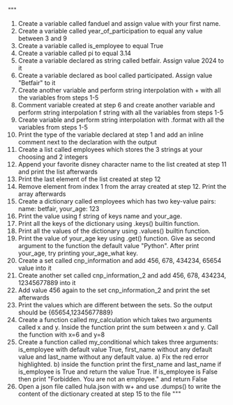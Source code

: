 """
1. Create a variable called fanduel and assign value with your first name.
2. Create a variable called year_of_participation to equal any value between 3 and 9
3. Create a variable called is_employee to equal True
4. Create a variable called pi to equal 3.14
5. Create a variable declared as string called betfair. Assign value 2024 to it
6. Create a variable declared as bool called participated. Assign value "Betfair" to it
7. Create another variable and perform string interpolation with + with all the variables from steps 1-5
8. Comment variable created at step 6 and create another variable and perform string interpolation f string with all
   the variables from steps 1-5
9. Create variable and perform string interpolation with .format with all the variables from steps 1-5
10. Print the type of the variable declared at step 1 and add an inline comment next to the declaration with the output
11. Create a list called employees which stores the 3 strings at your choosing and 2 integers
12. Append your favorite disney character name to the list created at step 11 and print the list afterwards
13. Print the last element of the list created at step 12
14. Remove element from index 1 from the array created at step 12. Print the array afterwards
15. Create a dictionary called employees which has two key-value pairs: name: betfair, your_age: 123
16. Print the value using f string of keys name and your_age.
17. Print all the keys of the dictionary using .keys() builtin function.
18. Print all the values of the dictionary using .values() builtin function.
19. Print the value of your_age key using .get() function. Give as second argument to the function the default value "Python".
    After print your_age, try printing your_age_what key.
20. Create a set called cnp_information and add 456, 678, 434234, 65654 value into it
21. Create another set called cnp_information_2 and add 456, 678, 434234, 12345677889 into it
22. Add value 456 again to the set cnp_information_2 and print the set afterwards
23. Print the values which are different between the sets. So the output should be {65654,12345677889}
24. Create a function called my_calculation which takes two arguments called x and y.
    Inside the function print the sum between x and y. Call the function with x=6 and y=8
25. Create a function called my_conditional which takes three arguments: is_employee with default value True,
    first_name without any default value and last_name without any default value.
    a) Fix the red error highlighted.
    b) inside the function print the first_name and last_name if is_employee is True and return the value True.
    If is_employee is False  then print "Forbidden. You are not an employee." and return False
26. Open a json file called hula.json with w+ and use .dumps() to write the content of the dictionary created
    at step 15 to the file
    """